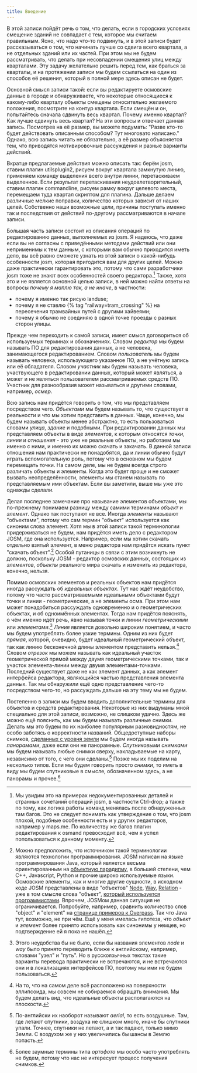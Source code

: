 ```yaml
---
title: Введение
---
```


В этой записи пойдёт речь о том, что делать, если в городских условиях смещение зданий не совпадает с тем, которое мы считаем правильным. Ясно, что надо что-то подвинуть, и в этой записи будет рассказываться о том, что начинать лучше со сдвига всего квартала, а не отдельных зданий или их частей. При этом мы не будем рассматривать, что делать при несовпадении смещения улиц между кварталами. Эту задачу желательно решить перед тем, как браться за кварталы, и на протяжении записи мы будем ссылаться на один из способов её решения, который в полной мере здесь описан не будет.

Основной смысл записи такой: если вы редактируете осмовские данные в городе и обнаруживаете, что некоторые относящиеся к какому-либо кварталу объекты смещены относительно желаемого положения, посмотрите на контур квартала. Если смещён и он, попытайтесь сначала сдвинуть весь квартал. Почему именно квартал? Как лучше сдвинуть весь квартал? На эти вопросы и отвечает данная запись. Посмотрев на её размер, вы можете подумать: "Разве кто-то будет действовать описанным способом? Тут многовато написано." Однако, всю запись читать не обязательно, а её размер объясняется тем, что приводятся мотивировочные рассуждения и разные варианты действий.

Вкратце предлагаемые действия можно описать так: берём josm, ставим плагин utilsplugin2, рисуем вокруг квартала замкнутую линию, применяем команду выделения всего внутри линии, перетаскиваем выделенное. Если результат перетаскивания неудовлетворительный, ставим плагин commandline, рисуем рамку вокруг целевого места, перемещаем туда квартал скриптом для плагина. Дальше делаем различные мелкие поправки, количество которых зависит от наших целей. Собственно наши возможные цели, причины поступать именно так и последствия от действий по-другому рассматриваются в начале записи.

Большая часть записи состоит из описания операций по редактированию данных, выполняемых из josm. Я надеюсь, что даже если вы не согласны с приведёнными методами действий или они неприменимы к тем данным, с которыми вам обычно приходится иметь дело, вы всё равно сможете узнать из этой записи о какой-нибудь особенности josm, которая пригодится вам для других целей. Можно даже практически гарантировать это, потому что сами разработчики josm тоже не знают всех особенностей своего редактора.[^1-undoc] Также, хотя это и не является основной целью записи, в ней можно найти ответы на вопросы *почему я маплю так, а не иначе*, в частности:
- почему я именно так рисую landuse;
- почему я не ставлю {% tag "railway=tram_crossing" %} на пересечения трамвайных путей с другими хайвеями;
- почему я обычно не соединяю в одной точке проезды с разных сторон улицы.

[^1-undoc]: Мы увидим это на примерах недокументированных деталей и странных сочетаний операций josm, в частности Ctrl-drop; а также по тому, как логика работы команд менялась после обнаруженных там багов. Это не следует понимать как утверждение о том, что josm плохой, подобные особенности есть и у других редакторов, например у maps.me. По количеству же багов плагин редактирования к osmand превосходит всё, чем я успел попользоваться к данному моменту.

Прежде чем переходить к самой записи, имеет смысл договориться об используемых терминах и обозначениях. Словом *редактор* мы будем называть ПО для редактирования данных, а не человека, занимающегося редактированием. Словом *пользователь* мы будем называть человека, использующего указанное ПО, а не учётную запись или её обладателя. Словом *участник* мы будем называть человека, участвующего в редактировании данных, который может являться, а может и не являться пользователем рассматриваемых средств ПО. Участник для разнообразия может называться и другими словами, например, *осмер*.

Всю запись нам придётся говорить о том, что мы представляем посредством чего. *Объектами* мы будем называть то, что существует в реальности и что мы хотим представить в данных. Чаще, конечно, мы будем называть объекты менее абстрактно, то есть пользоваться словами *улица*, *здание* и подобными. При редактировании данных мы представляем объекты в виде *элементов*, к которым относятся *точки*, *линии* и *отношения* - это уже не реальные объекты, но работаем мы именно с ними, и именно их можно скачать и закачать. В данной записи отношения нам практически не понадобятся, да и линии обычно будут играть вспомогательную роль, потому что в основном мы будем перемещать точки. На самом деле, мы не будем всегда строго различать объекты и элементы. Когда это будет проще и не сможет вызвать неопределённости, элементы мы станем называть по представляемым ими объектам. Если вы заметили, выше мы уже это однажды сделали.

Делая последнее замечание про называние элементов объектами, мы по-прежнему понимаем разницу между самими терминами *объект* и *элемент*. Однако так поступают не все. Иногда *элементы* называют "объектами", потому что сам термин "объект" используется как синоним слова элемент. Хотя мы в этой записи такой терминологии придерживаться не будем, нам придётся иметь дело с редактором JOSM, где она используется. Например, если мы хотим скачать отдельно взятый элемент, в меню редактора нам придётся искать пункт "скачать объект".[^1-object] Особой путаницы в связи с этим возникнуть не должно, поскольку JOSM - редактор осмовских данных, состоящих из *элементов*, *объекты* реального мира скачать и изменить из редактора, конечно, нельзя.

[^1-object]: Можно предположить, что источником такой терминологии являются технологии программирования. JOSM написан на языке программирования Java, который является весьма ориентированным на [объектную парадигму](https://ru.wikipedia.org/wiki/Объектно-ориентированное_программирование), в большей степени, чем C++, Javascript, Python и прочие широко используемые языки. Осмовские элементы, как и многие другие сущности, в исходном коде JOSM представлены в виде "объектов" [Node](https://github.com/JOSM/josm/blob/master/src/org/openstreetmap/josm/data/osm/Node.java), [Way](https://github.com/JOSM/josm/blob/master/src/org/openstreetmap/josm/data/osm/Way.java), [Relation](https://github.com/JOSM/josm/blob/master/src/org/openstreetmap/josm/data/osm/Relation.java) - уже в том смысле слова "объект", [который используется программистами](https://ru.wikipedia.org/wiki/Объект_(программирование)). Впрочем, JOSMом данная ситуация не ограничивается. Попробуйте, например, сравнить количество слов "object" и "element" на [странице примеров к Overpass](https://wiki.openstreetmap.org/wiki/Overpass_API/Overpass_API_by_Example). Так что Java тут, возможно, не при чём. Ещё у меня имелась гипотеза, что *объект* и *элемент* более принято использовать как синонимы у немцев, но подтверждение ей я пока не нашёл.

Помимо осмовских элементов и реальных объектов нам придётся иногда рассуждать об *идеальных объектах*. Тут нас ждёт неудобство, потому что часто рассматриваемыми идеальными объектами будут точки и линии - геометрические, а не элементы осма. При этом нам может понадобиться рассуждать одновременно и о геометрических объектах, и об одноимённых элементах. Тогда нам придётся пояснять, о чём именно идёт речь, явно называя точки и линии *геометрическими* или *элементами*.[^1-nodeway] *Линия* является довольно широким понятием, и часто мы будем употреблять более узкие термины. Одним из них будет *прямая*, которой, очевидно, будет идеальный геометрический объект, так как линию бесконечной длины элементом представить нельзя.[^1-ellipse] Словом *отрезок* мы можем называть как идеальный участок геометрической прямой между двумя геометрическими точками, так и участок элемента-линии между двумя элементами-точками. Последний существует даже не как элемент данных, а как элемент интерфейса редактора, являющийся частью представления элемента данных. Так мы обнаружили ещё одно представление чего-то посредством чего-то, но рассуждать дальше на эту тему мы не будем.

[^1-nodeway]: Этого неудобства бы не было, если бы названия элементов *node* и *way* было принято переводить ближе к английскому, например, словами "узел" и "путь". Но в русскоязычных текстах такие варианты перевода практически не встречаются, и не встречаются они и в локализациях интерфейсов ПО, поэтому мы ими не будем пользоваться.

[^1-ellipse]: На то, что на самом деле всё расположено на поверхности эллипсоида, мы совсем не собираемся обращать внимания. Мы будем делать вид, что идеальные объекты располагаются на плоскости.

Постепенно в записи мы будем вводить дополнительные термины для объектов и средств редактирования. Некоторые из них выдуманы мной специально для этой записи, возможно, не слишком удачно. Здесь же можно ещё пояснить, как мы будем называть различные снимки. Делать мы это будем по их наиболее популярным разновидностям, не особо заботясь о корректности названий. Общедоступные наборы снимков, [сделанных с уровня земли](https://wiki.openstreetmap.org/wiki/Street-level_imagery_services) мы будем иногда называть *панорамами*, даже если они не панорамные. *Спутниковыми снимками* мы будем называть любые снимки сверху, накладываемые на карту, независимо от того, с чего они сделаны.[^1-aerial] Позже мы их поделим на несколько типов. Если мы будем говорить просто *снимки*, то иметь в виду мы будем спутниковые в смысле, обозначенном здесь, а не панорамы и прочее.[^1-ortho]

[^1-aerial]: По-английски их наоборот называют *aerial*, то есть воздушные. Там, где летают спутники, воздуха не слишком много, иначе бы спутники упали. Точнее, спутники не летают, а и так падают, только мимо Земли. С воздухом же у них увеличились бы шансы в Землю попасть.

[^1-ortho]: Более заумные термины типа *ортофото* мы особо часто употреблять не будем, потому что нас не интересует процесс получения снимков.
